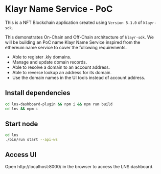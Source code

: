 # Klayr Name Service - PoC

This is a NFT Blockchain application created using `Version 5.1.0` of `klayr-sdk`.

This demonstrates On-Chain and Off-Chain architecture of `klayr-sdk`. We will be building an PoC name Klayr Name Service inspired from the ethereum name service to cover the following requirements.

- Able to register .kly domains.
- Manage and update domain records.
- Able to resolve a domain to an account address.
- Able to reverse lookup an address for its domain.
- Use the domain names in the UI tools instead of account address.

## Install dependencies

```bash
cd lns-dashboard-plugin && npm i && npm run build
cd lns && npm i
```

## Start node

```bash
cd lns
./bin/run start --api-ws
```

## Access UI

Open http://localhost:8000/ in the browser to access the LNS dashboard.
